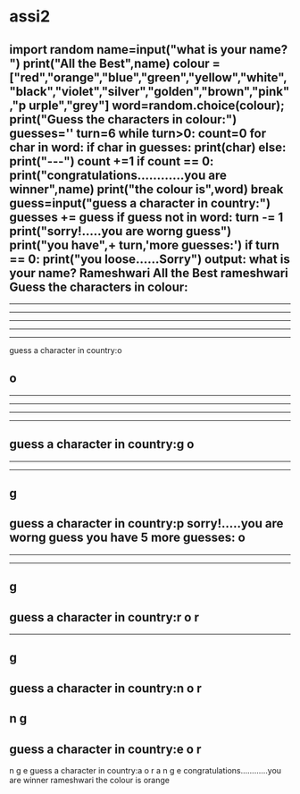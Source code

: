 # assi2
import random
name=input("what is your name? ")
print("All the Best",name)
colour = 
["red","orange","blue","green","yellow","white","black","violet","silver","golden","brown","pink","p
urple","grey"]
word=random.choice(colour);
print("Guess the characters in colour:")
guesses=''
turn=6
while turn>0:
 count=0
 for char in word:
 if char in guesses:
 print(char)
 else:
 print("---")
 count +=1
 if count == 0:
 print("congratulations............you are winner",name)
 print("the colour is",word)
 break
 guess=input("guess a character in country:")
 guesses += guess
 if guess not in word:
 turn -= 1
 print("sorry!.....you are worng guess")
 print("you have",+ turn,'more guesses:')
 if turn == 0:
 print("you loose......Sorry")
output:
what is your name? Rameshwari
All the Best rameshwari
Guess the characters in colour:
---
---
---
---
---
---
guess a character in country:o

o
---
---
---
---
---
guess a character in country:g
o
---
---
---
g
---
guess a character in country:p
sorry!.....you are worng guess
you have 5 more guesses:
o
---
---
---
g
---
guess a character in country:r
o
r
---
---
g
---
guess a character in country:n
o
r
---
n
g
---
guess a character in country:e
o
r
---
n
g
e
guess a character in country:a
o
r
a
n
g
e
congratulations............you are winner rameshwari
the colour is orange
